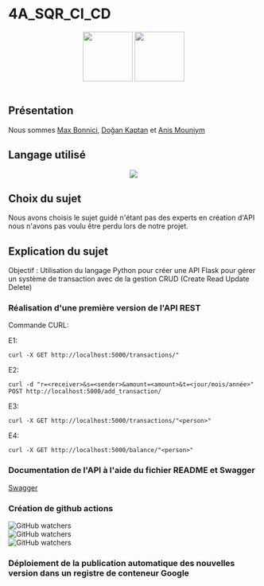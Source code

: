 # 4A_SQR_CI_CD

<p align="center">
  <a href="https://bde-esirem.fr/" target="_blank"><img src="https://user-images.githubusercontent.com/95021980/210582471-8ddd094d-ac9d-4e56-8dad-29d0fd7e7058.png" width="100" height="100" /></a>
  <a href="https://www.youtube.com/@esicast" target="_blank"><img src="https://user-images.githubusercontent.com/95011291/210586766-d2a52a72-45c3-480d-9545-15d152e0efc8.png" width="100" height="100"></a>
</p>

<div centering style="display: flex; flex_direction: row;  margin-left: auto;">

<div />

## Présentation

Nous sommes [Max Bonnici](https://github.com/MaxBonnici), [Doğan Kaptan](https://github.com/DoganKaptan) et [Anis Mouniym](https://github.com/AnisMouniym)


## Langage utilisé

<p align="center">
  <img src="http://ForTheBadge.com/images/badges/made-with-python.svg">
</p>



## Choix du sujet

Nous avons choisis le sujet guidé n'étant pas des experts en création d'API nous n'avons pas voulu être perdu lors de notre projet.

## Explication du sujet

Objectif : Utilisation du langage Python pour créer une API Flask pour gérer un système de transaction avec de la gestion CRUD (Create Read Update Delete) 
  
### Réalisation d'une première version de l'API REST
  
Commande CURL:

E1: 
````
curl -X GET http://localhost:5000/transactions/"
````
E2:
````
curl -d "r=<receiver>&s=<sender>&amount=<amount>&t=<jour/mois/année>" POST http://localhost:5000/add_transaction/
````
E3:
````
curl -X GET http://localhost:5000/transactions/"<person>"
````
E4:
````
curl -X GET http://localhost:5000/balance/"<person>"
````


### Documentation de l'API à l'aide du fichier README et Swagger
  
  [Swagger](swagger.yaml)
  
### Création de github actions

![GitHub watchers](https://github.com/MaxBonnici/4A_SQR_CI_CD/actions/workflows/app_build.yml/badge.svg)  
![GitHub watchers](https://github.com/MaxBonnici/4A_SQR_CI_CD/actions/workflows/build_and_push.yml/badge.svg)  
![GitHub watchers](https://github.com/MaxBonnici/4A_SQR_CI_CD/actions/workflows/build_image.yml/badge.svg) 
  
### Déploiement de la publication automatique des nouvelles version dans un registre de conteneur Google




